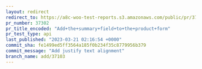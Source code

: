 ```yaml
---
layout: redirect
redirect_to: https://a8c-woo-test-reports.s3.amazonaws.com/public/pr/37302/api/index.html
pr_number: 37302
pr_title_encoded: "Add+the+summary+field+to+the+product+form"
pr_test_type: api
last_published: "2023-03-21 02:16:54 +0000"
commit_sha: fe1499ed5ff3564a185f0b234f35c8779956b379
commit_message: "Add justify text alignment"
branch_name: add/37103
---
```

